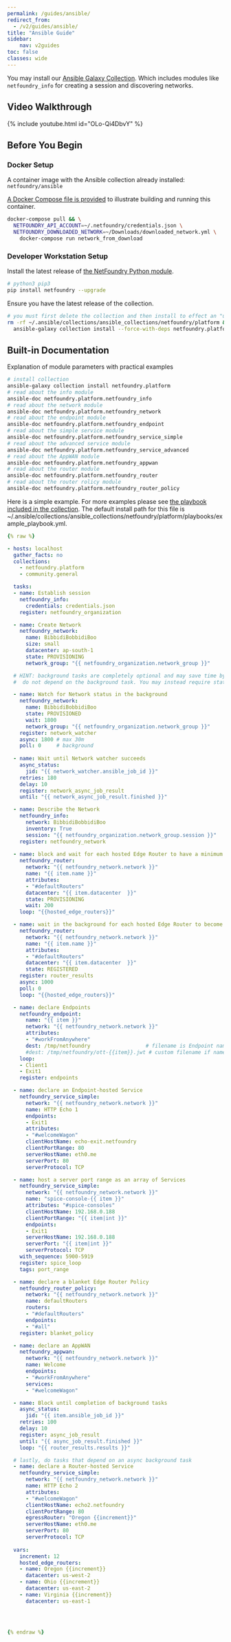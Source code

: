 ```yaml
---
permalink: /guides/ansible/
redirect_from:
  - /v2/guides/ansible/
title: "Ansible Guide"
sidebar:
    nav: v2guides
toc: false
classes: wide
---
```


You may install our [Ansible Galaxy Collection](https://galaxy.ansible.com/netfoundry/platform). Which includes modules like `netfoundry_info` for creating a session and discovering networks.

## Video Walkthrough
{% include youtube.html id="OLo-Qi4DbvY" %}

## Before You Begin

### Docker Setup

A container image with the Ansible collection already installed: `netfoundry/ansible`

[A Docker Compose file is provided](https://github.com/netfoundry/ansible-collection/blob/main/docker-compose.yml) to illustrate building and running this container.

```bash
docker-compose pull && \
  NETFOUNDRY_API_ACCOUNT=~/.netfoundry/credentials.json \
  NETFOUNDRY_DOWNLOADED_NETWORK=~/Downloads/downloaded_network.yml \
    docker-compose run network_from_download
```

### Developer Workstation Setup

Install the latest release of [the NetFoundry Python module](/guides/python).

```bash
# python3 pip3
pip install netfoundry --upgrade
```

Ensure you have the latest release of the collection.

```bash
# you must first delete the collection and then install to effect an "upgrade"
rm -rf ~/.ansible/collections/ansible_collections/netfoundry/platform && \
  ansible-galaxy collection install --force-with-deps netfoundry.platform
```

## Built-in Documentation

Explanation of module parameters with practical examples

```bash
# install collection
ansible-galaxy collection install netfoundry.platform
# read about the info module
ansible-doc netfoundry.platform.netfoundry_info
# read about the network module
ansible-doc netfoundry.platform.netfoundry_network
# read about the endpoint module
ansible-doc netfoundry.platform.netfoundry_endpoint
# read about the simple service module
ansible-doc netfoundry.platform.netfoundry_service_simple
# read about the advanced service module
ansible-doc netfoundry.platform.netfoundry_service_advanced
# read about the AppWAN module
ansible-doc netfoundry.platform.netfoundry_appwan
# read about the router module
ansible-doc netfoundry.platform.netfoundry_router
# read about the router rolicy module
ansible-doc netfoundry.platform.netfoundry_router_policy
```

Here is a simple example. For more examples please see [the playbook included in the collection](https://github.com/netfoundry/ansible-collection/blob/main/netfoundry.platform/playbooks/example_playbook.yml). The default install path for this file is ~/.ansible/collections/ansible_collections/netfoundry/platform/playbooks/example_playbook.yml.

```yaml
{% raw %}

- hosts: localhost
  gather_facts: no
  collections:
    - netfoundry.platform
    - community.general

  tasks:
  - name: Establish session
    netfoundry_info:
      credentials: credentials.json
    register: netfoundry_organization

  - name: Create Network
    netfoundry_network:
      name: BibbidiBobbidiBoo
      size: small
      datacenter: ap-south-1
      state: PROVISIONING
      network_group: "{{ netfoundry_organization.network_group }}"

  # HINT: background tasks are completely optional and may save time by performing other operations in parallel that
  #  do not depend on the background task. You may instead require state=PROVISIONED to block until the task is complete.

  - name: Watch for Network status in the background
    netfoundry_network:
      name: BibbidiBobbidiBoo
      state: PROVISIONED
      wait: 1800
      network_group: "{{ netfoundry_organization.network_group }}"
    register: network_watcher
    async: 1800 # max 30m
    poll: 0     # background
      
  - name: Wait until Network watcher succeeds 
    async_status:
      jid: "{{ network_watcher.ansible_job_id }}"
    retries: 180
    delay: 10
    register: network_async_job_result
    until: "{{ network_async_job_result.finished }}"

  - name: Describe the Network
    netfoundry_info:
      network: BibbidiBobbidiBoo
      inventory: True
      session: "{{ netfoundry_organization.network_group.session }}"
    register: netfoundry_network
    
  - name: block and wait for each hosted Edge Router to have a minimum state of PROVISIONING
    netfoundry_router:
      network: "{{ netfoundry_network.network }}"
      name: "{{ item.name }}"
      attributes: 
      - "#defaultRouters"
      datacenter: "{{ item.datacenter  }}"
      state: PROVISIONING
      wait: 200
    loop: "{{hosted_edge_routers}}"

  - name: wait in the background for each hosted Edge Router to become REGISTERED
    netfoundry_router:
      network: "{{ netfoundry_network.network }}"
      name: "{{ item.name }}"
      attributes: 
      - "#defaultRouters"
      datacenter: "{{ item.datacenter  }}"
      state: REGISTERED
    register: router_results
    async: 1000
    poll: 0
    loop: "{{hosted_edge_routers}}"

  - name: declare Endpoints
    netfoundry_endpoint:
      name: "{{ item }}"
      network: "{{ netfoundry_network.network }}"
      attributes:
      - "#workFromAnywhere"
      dest: /tmp/netfoundry                  # filename is Endpoint name if dest is a directory
      #dest: /tmp/netfoundry/ott-{{item}}.jwt # custom filename if name is like *.jwt
    loop:
    - Client1
    - Exit1
    register: endpoints

  - name: declare an Endpoint-hosted Service
    netfoundry_service_simple:
      network: "{{ netfoundry_network.network }}"
      name: HTTP Echo 1
      endpoints: 
      - Exit1
      attributes: 
      - "#welcomeWagon"
      clientHostName: echo-exit.netfoundry
      clientPortRange: 80
      serverHostName: eth0.me
      serverPort: 80
      serverProtocol: TCP

  - name: host a server port range as an array of Services
    netfoundry_service_simple:
      network: "{{ netfoundry_network.network }}"
      name: "spice-console-{{ item }}"
      attributes: "#spice-consoles"
      clientHostName: 192.168.0.188
      clientPortRange: "{{ item|int }}"
      endpoints: 
      - Exit1
      serverHostName: 192.168.0.188
      serverPort: "{{ item|int }}"
      serverProtocol: TCP
    with_sequence: 5900-5919
    register: spice_loop
    tags: port_range

  - name: declare a blanket Edge Router Policy
    netfoundry_router_policy:
      network: "{{ netfoundry_network.network }}"
      name: defaultRouters
      routers:
      - "#defaultRouters"
      endpoints:
      - "#all"
    register: blanket_policy

  - name: declare an AppWAN
    netfoundry_appwan:
      network: "{{ netfoundry_network.network }}"
      name: Welcome
      endpoints:
      - "#workFromAnywhere"
      services:
      - "#welcomeWagon"

  - name: Block until completion of background tasks
    async_status:
      jid: "{{ item.ansible_job_id }}"
    retries: 100
    delay: 10
    register: async_job_result
    until: "{{ async_job_result.finished }}"
    loop: "{{ router_results.results }}"

  # lastly, do tasks that depend on an async background task
  - name: declare a Router-hosted Service
    netfoundry_service_simple:
      network: "{{ netfoundry_network.network }}"
      name: HTTP Echo 2
      attributes: 
      - "#welcomeWagon"
      clientHostName: echo2.netfoundry
      clientPortRange: 80
      egressRouter: "Oregon {{increment}}"
      serverHostName: eth0.me
      serverPort: 80
      serverProtocol: TCP
    
  vars:
    increment: 12
    hosted_edge_routers:
    - name: Oregon {{increment}}
      datacenter: us-west-2
    - name: Ohio {{increment}}
      datacenter: us-east-2
    - name: Virginia {{increment}}
      datacenter: us-east-1
      


    
{% endraw %}
```
